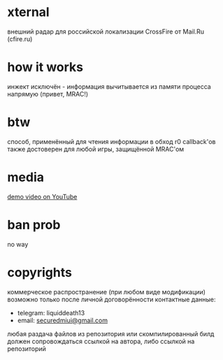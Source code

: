 # xternal
внешний радар для российской локализации CrossFire от Mail.Ru (cfire.ru)
# how it works
инжект исключён - информация вычитывается из памяти процесса напрямую (привет, MRAC!)
# btw
способ, применённый для чтения информации в обход r0 callback'ов также достоверен для любой игры, защищённой MRAC'ом
# media
[demo video on YouTube](https://www.youtube.com/watch?v=0P9JFTsA8EI)
# ban prob
no way
# copyrights
коммерческое распространение (при любом виде модификации) возможно только после личной договорённости
контактные данные:
- telegram: liquiddeath13
- email: securedmiui@gmail.com

любая раздача файлов из репозитория или скомпилированный билд должен сопровождаться ссылкой на автора, либо ссылкой на репозиторий
